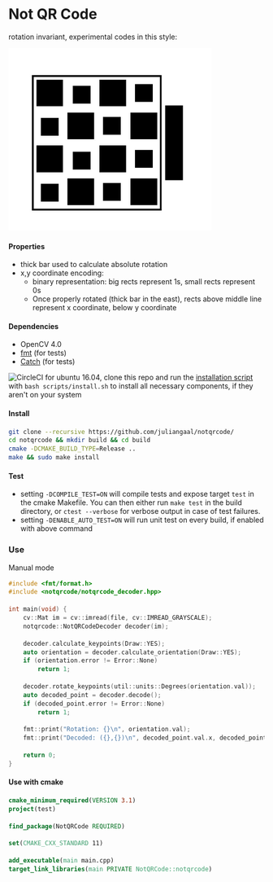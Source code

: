 # Not QR Code
rotation invariant, experimental codes in this style:

<p float="left">
  <img src="./tests/pics/rect_bw_16_show_off.jpg" width="400" />
</p>

#### Properties
* thick bar used to calculate absolute rotation
* x,y coordinate encoding: 
  * binary representation: big rects represent 1s, small rects represent 0s
  * Once properly rotated (thick bar in the east), rects above middle line represent x coordinate, below y coordinate

#### Dependencies
* OpenCV 4.0
* [fmt](https://github.com/fmtlib/fmt) (for tests)
* [Catch](https://github.com/catchorg/Catch2) (for tests)

![CircleCI](https://img.shields.io/circleci/build/github/juliangaal/notqrcode.svg) for ubuntu 16.04, clone this repo and run the [installation script](./install.sh) with `bash scripts/install.sh` to install all necessary components, if they aren't on your system

#### Install
```bash
git clone --recursive https://github.com/juliangaal/notqrcode/
cd notqrcode && mkdir build && cd build
cmake -DCMAKE_BUILD_TYPE=Release ..
make && sudo make install
```

#### Test
* setting `-DCOMPILE_TEST=ON` will compile tests and expose target `test` in the cmake Makefile. You can then either run `make test` in the build directory, or `ctest --verbose` for verbose output in case of test failures.
* setting `-DENABLE_AUTO_TEST=ON` will run unit test on every build, if enabled with above command

### Use
Manual mode
```cpp
#include <fmt/format.h>
#include <notqrcode/notqrcode_decoder.hpp>

int main(void) {
    cv::Mat im = cv::imread(file, cv::IMREAD_GRAYSCALE);
    notqrcode::NotQRCodeDecoder decoder(im);

    decoder.calculate_keypoints(Draw::YES);
    auto orientation = decoder.calculate_orientation(Draw::YES);
    if (orientation.error != Error::None)
        return 1;

    decoder.rotate_keypoints(util::units::Degrees(orientation.val));
    auto decoded_point = decoder.decode();
    if (decoded_point.error != Error::None)
        return 1;

    fmt::print("Rotation: {}\n", orientation.val);
    fmt::print("Decoded: ({},{})\n", decoded_point.val.x, decoded_point.val.y);

    return 0;
}
```

#### Use with cmake
```cmake
cmake_minimum_required(VERSION 3.1)
project(test)

find_package(NotQRCode REQUIRED)

set(CMAKE_CXX_STANDARD 11)

add_executable(main main.cpp)
target_link_libraries(main PRIVATE NotQRCode::notqrcode)
```
